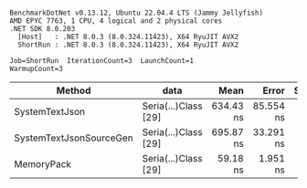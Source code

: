 ```

BenchmarkDotNet v0.13.12, Ubuntu 22.04.4 LTS (Jammy Jellyfish)
AMD EPYC 7763, 1 CPU, 4 logical and 2 physical cores
.NET SDK 8.0.203
  [Host]   : .NET 8.0.3 (8.0.324.11423), X64 RyuJIT AVX2
  ShortRun : .NET 8.0.3 (8.0.324.11423), X64 RyuJIT AVX2

Job=ShortRun  IterationCount=3  LaunchCount=1  
WarmupCount=3  

```
| Method                  | data                 | Mean      | Error     | StdDev   | Min       | Max       | Gen0   | Allocated |
|------------------------ |--------------------- |----------:|----------:|---------:|----------:|----------:|-------:|----------:|
| SystemTextJson          | Seria(...)Class [29] | 634.43 ns | 85.554 ns | 4.689 ns | 631.35 ns | 639.83 ns | 0.0038 |     392 B |
| SystemTextJsonSourceGen | Seria(...)Class [29] | 695.87 ns | 33.291 ns | 1.825 ns | 693.76 ns | 696.94 ns | 0.0048 |     464 B |
| MemoryPack              | Seria(...)Class [29] |  59.18 ns |  1.951 ns | 0.107 ns |  59.06 ns |  59.26 ns | 0.0014 |     120 B |
